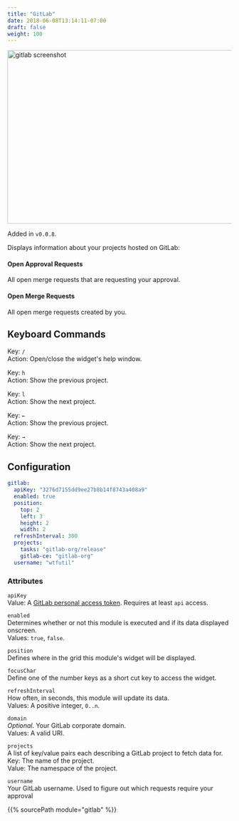 ```yaml
---
title: "GitLab"
date: 2018-06-08T13:14:11-07:00
draft: false
weight: 100
---
```


<img class="screenshot" src="/imgs/modules/gitlab.png" width="640" height="390" alt="gitlab screenshot" />

Added in `v0.0.8`.

Displays information about your projects hosted on GitLab:

#### Open Approval Requests

All open merge requests that are requesting your approval.

#### Open Merge Requests

All open merge requests created by you.

## Keyboard Commands

<span class="caption">Key:</span> `/` <br />
<span class="caption">Action:</span> Open/close the widget's help window.

<span class="caption">Key:</span> `h` <br />
<span class="caption">Action:</span> Show the previous project.

<span class="caption">Key:</span> `l` <br />
<span class="caption">Action:</span> Show the next project.

<span class="caption">Key:</span> `←` <br />
<span class="caption">Action:</span> Show the previous project.

<span class="caption">Key:</span> `→` <br />
<span class="caption">Action:</span> Show the next project.

## Configuration

```yaml
gitlab:
  apiKey: "3276d7155dd9ee27b8b14f8743a408a9"
  enabled: true
  position:
    top: 2
    left: 3
    height: 2
    width: 2
  refreshInterval: 300
  projects:
    tasks: "gitlab-org/release"
    gitlab-ce: "gitlab-org"
  username: "wtfutil"
```

### Attributes

`apiKey` <br />
Value:  A <a href="https://docs.gitlab.com/ce/user/profile/personal_access_tokens.html">GitLab personal access token</a>. Requires at least `api` access.

`enabled` <br />
Determines whether or not this module is executed and if its data displayed onscreen. <br />
Values: `true`, `false`.

`position` <br />
Defines where in the grid this module's widget will be displayed. <br />

`focusChar` <br />
Define one of the number keys as a short cut key to access the widget. <br />

`refreshInterval` <br />
How often, in seconds, this module will update its data. <br />
Values: A positive integer, `0..n`.

`domain` <br />
_Optional_. Your GitLab corporate domain. <br />
Values: A valid URI.

`projects` <br />
A list of key/value pairs each describing a GitLab project to fetch data
for. <br />
<span class="caption">Key:</span> The name of the project. <br />
<span class="caption">Value:</span> The namespace of the project.

`username` <br />
Your GitLab username. Used to figure out which requests require your approval

{{% sourcePath module="gitlab" %}}